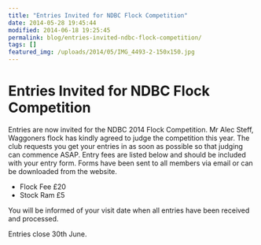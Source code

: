 ```yaml
---
title: "Entries Invited for NDBC Flock Competition"
date: 2014-05-28 19:45:44
modified: 2014-06-18 19:25:45
permalink: blog/entries-invited-ndbc-flock-competition/
tags: []
featured_img: /uploads/2014/05/IMG_4493-2-150x150.jpg
---
```


# Entries Invited for NDBC Flock Competition

Entries are now invited for the NDBC 2014 Flock Competition. Mr Alec Steff, Waggoners flock has kindly agreed to judge the competition this year. The club requests you get your entries in as soon as possible so that judging can commence ASAP. Entry fees are listed below and should be included with your entry form. Forms have been sent to all members via email or can be downloaded from the website.

- Flock Fee £20
- Stock Ram £5

You will be informed of your visit date when all entries have been received and processed.

Entries close 30th June.
